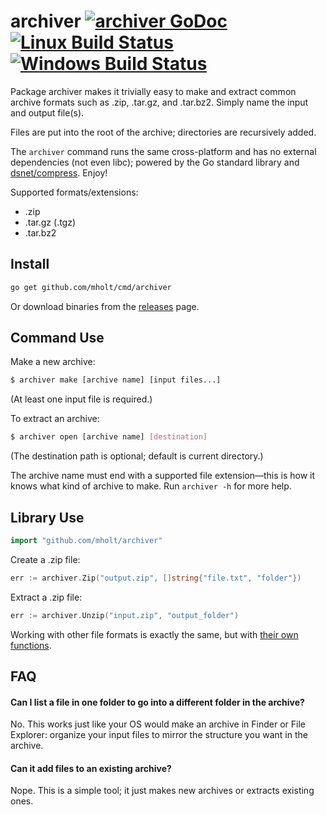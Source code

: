 archiver [![archiver GoDoc](https://img.shields.io/badge/reference-godoc-blue.svg?style=flat-square)](https://godoc.org/github.com/mholt/archiver) [![Linux Build Status](https://img.shields.io/travis/mholt/archiver.svg?style=flat-square&label=linux+build)](https://travis-ci.org/mholt/archiver) [![Windows Build Status](https://img.shields.io/appveyor/ci/mholt/archiver.svg?style=flat-square&label=windows+build)](https://ci.appveyor.com/project/mholt/archiver)
========

Package archiver makes it trivially easy to make and extract common archive formats such as .zip, .tar.gz, and .tar.bz2. Simply name the input and output file(s).

Files are put into the root of the archive; directories are recursively added.

The `archiver` command runs the same cross-platform and has no external dependencies (not even libc); powered by the Go standard library and [dsnet/compress](https://github.com/dsnet/compress). Enjoy!

Supported formats/extensions:

- .zip
- .tar.gz (.tgz)
- .tar.bz2


## Install

```bash
go get github.com/mholt/cmd/archiver
```

Or download binaries from the [releases](https://github.com/mholt/archiver/releases) page.


## Command Use

Make a new archive:

```bash
$ archiver make [archive name] [input files...]
```

(At least one input file is required.)

To extract an archive:

```bash
$ archiver open [archive name] [destination]
```

(The destination path is optional; default is current directory.)

The archive name must end with a supported file extension&mdash;this is how it knows what kind of archive to make. Run `archiver -h` for more help.


## Library Use

```go
import "github.com/mholt/archiver"
```

Create a .zip file:

```go
err := archiver.Zip("output.zip", []string{"file.txt", "folder"})
```

Extract a .zip file:

```go
err := archiver.Unzip("input.zip", "output_folder")
```

Working with other file formats is exactly the same, but with [their own functions](https://godoc.org/github.com/mholt/archiver).



## FAQ

#### Can I list a file in one folder to go into a different folder in the archive?

No. This works just like your OS would make an archive in Finder or File Explorer: organize your input files to mirror the structure you want in the archive.


#### Can it add files to an existing archive?

Nope. This is a simple tool; it just makes new archives or extracts existing ones.
